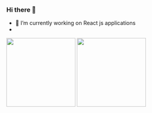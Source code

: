 ### Hi there 👋
- 🔭 I’m currently working on React js applications
- 
<div>
  <img height="180em" src="https://github-readme-stats-sigma-five.vercel.app/api?username=filipeklinger&show_icons=true&theme=default&include_all_commits=true&count_private=true"/>
  <img height="180em" src="https://github-readme-stats-sigma-five.vercel.app/api/top-langs/?username=filipeklinger&layout=compact"/>
</div>
<!--
**filipeklinger/filipeklinger** is a ✨ _special_ ✨ repository because its `README.md` (this file) appears on your GitHub profile.

Here are some ideas to get you started:

- 🔭 I’m currently working on ...
- 🌱 I’m currently learning ...
- 👯 I’m looking to collaborate on ...
- 🤔 I’m looking for help with ...
- 💬 Ask me about ...
- 📫 How to reach me: ...
- 😄 Pronouns: ...
- ⚡ Fun fact: ...
-->
